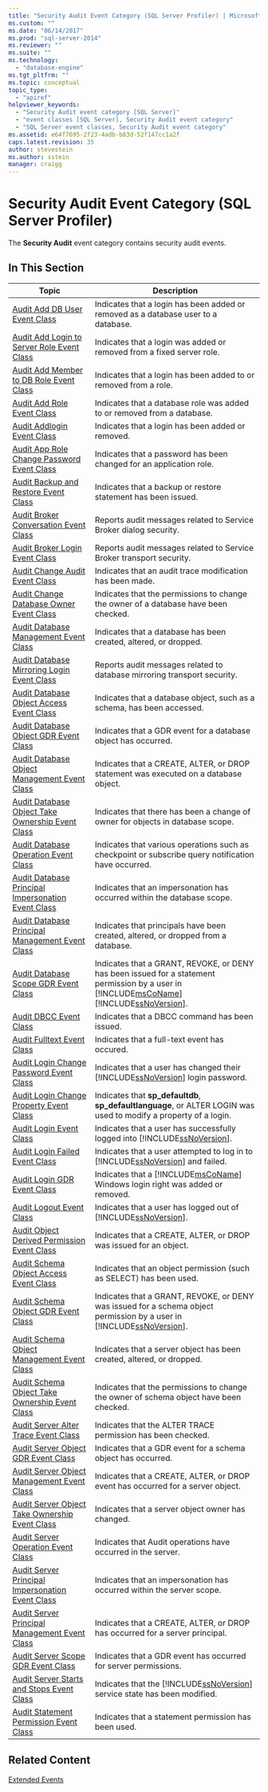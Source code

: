 ```yaml
---
title: "Security Audit Event Category (SQL Server Profiler) | Microsoft Docs"
ms.custom: ""
ms.date: "06/14/2017"
ms.prod: "sql-server-2014"
ms.reviewer: ""
ms.suite: ""
ms.technology: 
  - "database-engine"
ms.tgt_pltfrm: ""
ms.topic: conceptual
topic_type: 
  - "apiref"
helpviewer_keywords: 
  - "Security Audit event category [SQL Server]"
  - "event classes [SQL Server], Security Audit event category"
  - "SQL Server event classes, Security Audit event category"
ms.assetid: e64f7695-2f23-4adb-b83d-52f147cc1a2f
caps.latest.revision: 35
author: stevestein
ms.author: sstein
manager: craigg
---
```

# Security Audit Event Category (SQL Server Profiler)
  The **Security Audit** event category contains security audit events.  
  
## In This Section  
  
|Topic|Description|  
|-----------|-----------------|  
|[Audit Add DB User Event Class](audit-add-db-user-event-class.md)|Indicates that a login has been added or removed as a database user to a database.|  
|[Audit Add Login to Server Role Event Class](audit-add-login-to-server-role-event-class.md)|Indicates that a login was added or removed from a fixed server role.|  
|[Audit Add Member to DB Role Event Class](audit-add-member-to-db-role-event-class.md)|Indicates that a login has been added to or removed from a role.|  
|[Audit Add Role Event Class](audit-add-role-event-class.md)|Indicates that a database role was added to or removed from a database.|  
|[Audit Addlogin Event Class](audit-addlogin-event-class.md)|Indicates that a login has been added or removed.|  
|[Audit App Role Change Password Event Class](audit-app-role-change-password-event-class.md)|Indicates that a password has been changed for an application role.|  
|[Audit Backup and Restore Event Class](audit-backup-and-restore-event-class.md)|Indicates that a backup or restore statement has been issued.|  
|[Audit Broker Conversation Event Class](broker-conversation-event-class.md)|Reports audit messages related to Service Broker dialog security.|  
|[Audit Broker Login Event Class](audit-broker-login-event-class.md)|Reports audit messages related to Service Broker transport security.|  
|[Audit Change Audit Event Class](audit-change-audit-event-class.md)|Indicates that an audit trace modification has been made.|  
|[Audit Change Database Owner Event Class](audit-change-database-owner-event-class.md)|Indicates that the permissions to change the owner of a database have been checked.|  
|[Audit Database Management Event Class](audit-database-management-event-class.md)|Indicates that a database has been created, altered, or dropped.|  
|[Audit Database Mirroring Login Event Class](audit-database-mirroring-login-event-class.md)|Reports audit messages related to database mirroring transport security.|  
|[Audit Database Object Access Event Class](audit-database-object-access-event-class.md)|Indicates that a database object, such as a schema, has been accessed.|  
|[Audit Database Object GDR Event Class](audit-database-object-gdr-event-class.md)|Indicates that a GDR event for a database object has occurred.|  
|[Audit Database Object Management Event Class](audit-database-object-management-event-class.md)|Indicates that a CREATE, ALTER, or DROP statement was executed on a database object.|  
|[Audit Database Object Take Ownership Event Class](audit-database-object-take-ownership-event-class.md)|Indicates that there has been a change of owner for objects in database scope.|  
|[Audit Database Operation Event Class](audit-database-operation-event-class.md)|Indicates that various operations such as checkpoint or subscribe query notification have occurred.|  
|[Audit Database Principal Impersonation Event Class](audit-database-principal-impersonation-event-class.md)|Indicates that an impersonation has occurred within the database scope.|  
|[Audit Database Principal Management Event Class](audit-database-principal-management-event-class.md)|Indicates that principals have been created, altered, or dropped from a database.|  
|[Audit Database Scope GDR Event Class](audit-database-scope-gdr-event-class.md)|Indicates that a GRANT, REVOKE, or DENY has been issued for a statement permission by a user in [!INCLUDE[msCoName](../../includes/msconame-md.md)] [!INCLUDE[ssNoVersion](../../includes/ssnoversion-md.md)].|  
|[Audit DBCC Event Class](audit-dbcc-event-class.md)|Indicates that a DBCC command has been issued.|  
|[Audit Fulltext Event Class](audit-fulltext-event-class.md)|Indicates that a full-text event has occured.|  
|[Audit Login Change Password Event Class](audit-login-change-password-event-class.md)|Indicates that a user has changed their [!INCLUDE[ssNoVersion](../../includes/ssnoversion-md.md)] login password.|  
|[Audit Login Change Property Event Class](audit-login-change-property-event-class.md)|Indicates that **sp_defaultdb**, **sp_defaultlanguage**, or ALTER LOGIN was used to modify a property of a login.|  
|[Audit Login Event Class](audit-login-event-class.md)|Indicates that a user has successfully logged into [!INCLUDE[ssNoVersion](../../includes/ssnoversion-md.md)].|  
|[Audit Login Failed Event Class](audit-login-failed-event-class.md)|Indicates that a user attempted to log in to [!INCLUDE[ssNoVersion](../../includes/ssnoversion-md.md)] and failed.|  
|[Audit Login GDR Event Class](audit-login-gdr-event-class.md)|Indicates that a [!INCLUDE[msCoName](../../includes/msconame-md.md)] Windows login right was added or removed.|  
|[Audit Logout Event Class](audit-logout-event-class.md)|Indicates that a user has logged out of [!INCLUDE[ssNoVersion](../../includes/ssnoversion-md.md)].|  
|[Audit Object Derived Permission Event Class](audit-object-derived-permission-event-class.md)|Indicates that a CREATE, ALTER, or DROP was issued for an object.|  
|[Audit Schema Object Access Event Class](audit-schema-object-access-event-class.md)|Indicates that an object permission (such as SELECT) has been used.|  
|[Audit Schema Object GDR Event Class](audit-schema-object-gdr-event-class.md)|Indicates that a GRANT, REVOKE, or DENY was issued for a schema object permission by a user in [!INCLUDE[ssNoVersion](../../includes/ssnoversion-md.md)].|  
|[Audit Schema Object Management Event Class](audit-schema-object-management-event-class.md)|Indicates that a server object has been created, altered, or dropped.|  
|[Audit Schema Object Take Ownership Event Class](audit-schema-object-take-ownership-event-class.md)|Indicates that the permissions to change the owner of schema object have been checked.|  
|[Audit Server Alter Trace Event Class](audit-server-alter-trace-event-class.md)|Indicates that the ALTER TRACE permission has been checked.|  
|[Audit Server Object GDR Event Class](audit-server-object-gdr-event-class.md)|Indicates that a GDR event for a schema object has occurred.|  
|[Audit Server Object Management Event Class](audit-server-object-management-event-class.md)|Indicates that a CREATE, ALTER, or DROP event has occurred for a server object.|  
|[Audit Server Object Take Ownership Event Class](audit-server-object-take-ownership-event-class.md)|Indicates that a server object owner has changed.|  
|[Audit Server Operation Event Class](audit-server-operation-event-class.md)|Indicates that Audit operations have occurred in the server.|  
|[Audit Server Principal Impersonation Event Class](audit-server-principal-impersonation-event-class.md)|Indicates that an impersonation has occurred within the server scope.|  
|[Audit Server Principal Management Event Class](audit-server-principal-management-event-class.md)|Indicates that a CREATE, ALTER, or DROP has occurred for a server principal.|  
|[Audit Server Scope GDR Event Class](audit-server-scope-gdr-event-class.md)|Indicates that a GDR event has occurred for server permissions.|  
|[Audit Server Starts and Stops Event Class](audit-server-starts-and-stops-event-class.md)|Indicates that the [!INCLUDE[ssNoVersion](../../includes/ssnoversion-md.md)] service state has been modified.|  
|[Audit Statement Permission Event Class](audit-statement-permission-event-class.md)|Indicates that a statement permission has been used.|  
  
## Related Content  
 [Extended Events](../extended-events/extended-events.md)  
  
  
